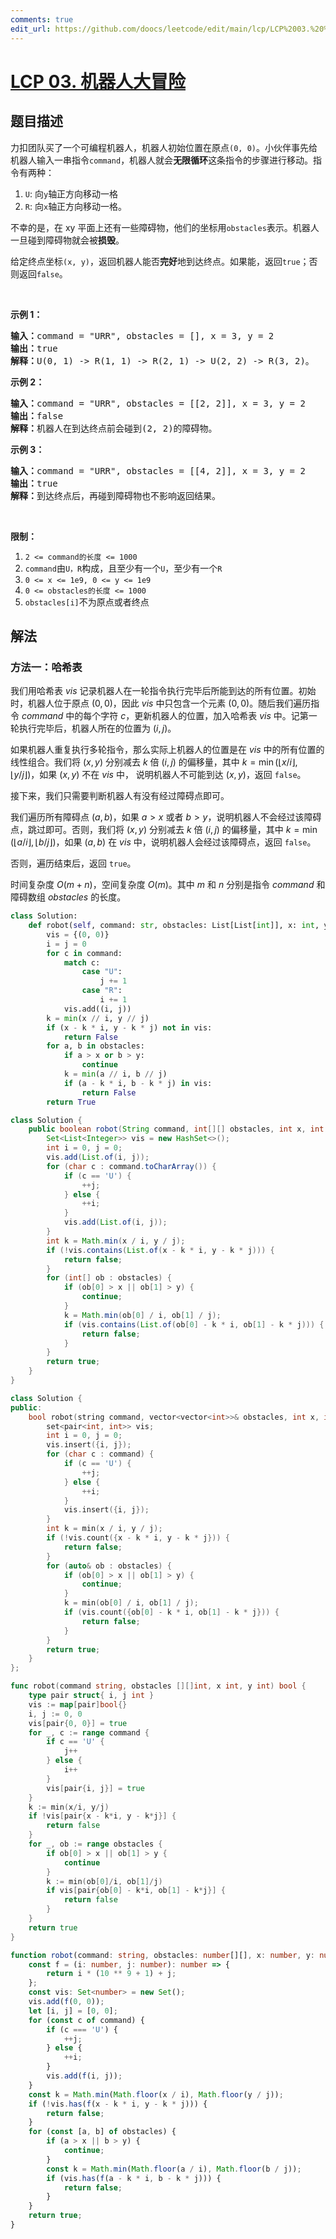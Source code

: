 ```yaml
---
comments: true
edit_url: https://github.com/doocs/leetcode/edit/main/lcp/LCP%2003.%20%E6%9C%BA%E5%99%A8%E4%BA%BA%E5%A4%A7%E5%86%92%E9%99%A9/README.md
---
```


<!-- problem:start -->

# [LCP 03. 机器人大冒险](https://leetcode.cn/problems/programmable-robot)

## 题目描述

<!-- description:start -->

<p>力扣团队买了一个可编程机器人，机器人初始位置在原点<code>(0, 0)</code>。小伙伴事先给机器人输入一串指令<code>command</code>，机器人就会<strong>无限循环</strong>这条指令的步骤进行移动。指令有两种：</p>

<ol>
	<li><code>U</code>: 向<code>y</code>轴正方向移动一格</li>
	<li><code>R</code>: 向<code>x</code>轴正方向移动一格。</li>
</ol>

<p>不幸的是，在 xy 平面上还有一些障碍物，他们的坐标用<code>obstacles</code>表示。机器人一旦碰到障碍物就会被<strong>损毁</strong>。</p>

<p>给定终点坐标<code>(x, y)</code>，返回机器人能否<strong>完好</strong>地到达终点。如果能，返回<code>true</code>；否则返回<code>false</code>。</p>

<p>&nbsp;</p>

<p><strong>示例 1：</strong></p>

<pre><strong>输入：</strong>command = &quot;URR&quot;, obstacles = [], x = 3, y = 2
<strong>输出：</strong>true
<strong>解释：</strong>U(0, 1) -&gt; R(1, 1) -&gt; R(2, 1) -&gt; U(2, 2) -&gt; R(3, 2)。</pre>

<p><strong>示例 2：</strong></p>

<pre><strong>输入：</strong>command = &quot;URR&quot;, obstacles = [[2, 2]], x = 3, y = 2
<strong>输出：</strong>false
<strong>解释：</strong>机器人在到达终点前会碰到(2, 2)的障碍物。</pre>

<p><strong>示例 3：</strong></p>

<pre><strong>输入：</strong>command = &quot;URR&quot;, obstacles = [[4, 2]], x = 3, y = 2
<strong>输出：</strong>true
<strong>解释：</strong>到达终点后，再碰到障碍物也不影响返回结果。</pre>

<p>&nbsp;</p>

<p><strong>限制：</strong></p>

<ol>
	<li><code>2 &lt;= command的长度 &lt;= 1000</code></li>
	<li><code>command</code>由<code>U，R</code>构成，且至少有一个<code>U</code>，至少有一个<code>R</code></li>
	<li><code>0 &lt;= x &lt;= 1e9, 0 &lt;= y &lt;= 1e9</code></li>
	<li><code>0 &lt;= obstacles的长度 &lt;= 1000</code></li>
	<li><code>obstacles[i]</code>不为原点或者终点</li>
</ol>

<!-- description:end -->

## 解法

<!-- solution:start -->

### 方法一：哈希表

我们用哈希表 $vis$ 记录机器人在一轮指令执行完毕后所能到达的所有位置。初始时，机器人位于原点 $(0, 0)$，因此 $vis$ 中只包含一个元素 $(0, 0)$。随后我们遍历指令 $command$ 中的每个字符 $c$，更新机器人的位置，加入哈希表 $vis$ 中。记第一轮执行完毕后，机器人所在的位置为 $(i, j)$。

如果机器人重复执行多轮指令，那么实际上机器人的位置是在 $vis$ 中的所有位置的线性组合。我们将 $(x, y)$ 分别减去 $k$ 倍 $(i, j)$ 的偏移量，其中 $k = \min(\lfloor x / i \rfloor, \lfloor y / j \rfloor)$，如果 $(x, y)$ 不在 $vis$ 中， 说明机器人不可能到达 $(x, y)$，返回 `false`。

接下来，我们只需要判断机器人有没有经过障碍点即可。

我们遍历所有障碍点 $(a, b)$，如果 $a \gt x$ 或者 $b \gt y$，说明机器人不会经过该障碍点，跳过即可。否则，我们将 $(x, y)$ 分别减去 $k$ 倍 $(i, j)$ 的偏移量，其中 $k = \min(\lfloor a / i \rfloor, \lfloor b / j \rfloor)$，如果 $(a, b)$ 在 $vis$ 中，说明机器人会经过该障碍点，返回 `false`。

否则，遍历结束后，返回 `true`。

时间复杂度 $O(m + n)$，空间复杂度 $O(m)$。其中 $m$ 和 $n$ 分别是指令 $command$ 和障碍数组 $obstacles$ 的长度。

<!-- tabs:start -->

```python
class Solution:
    def robot(self, command: str, obstacles: List[List[int]], x: int, y: int) -> bool:
        vis = {(0, 0)}
        i = j = 0
        for c in command:
            match c:
                case "U":
                    j += 1
                case "R":
                    i += 1
            vis.add((i, j))
        k = min(x // i, y // j)
        if (x - k * i, y - k * j) not in vis:
            return False
        for a, b in obstacles:
            if a > x or b > y:
                continue
            k = min(a // i, b // j)
            if (a - k * i, b - k * j) in vis:
                return False
        return True
```

```java
class Solution {
    public boolean robot(String command, int[][] obstacles, int x, int y) {
        Set<List<Integer>> vis = new HashSet<>();
        int i = 0, j = 0;
        vis.add(List.of(i, j));
        for (char c : command.toCharArray()) {
            if (c == 'U') {
                ++j;
            } else {
                ++i;
            }
            vis.add(List.of(i, j));
        }
        int k = Math.min(x / i, y / j);
        if (!vis.contains(List.of(x - k * i, y - k * j))) {
            return false;
        }
        for (int[] ob : obstacles) {
            if (ob[0] > x || ob[1] > y) {
                continue;
            }
            k = Math.min(ob[0] / i, ob[1] / j);
            if (vis.contains(List.of(ob[0] - k * i, ob[1] - k * j))) {
                return false;
            }
        }
        return true;
    }
}
```

```cpp
class Solution {
public:
    bool robot(string command, vector<vector<int>>& obstacles, int x, int y) {
        set<pair<int, int>> vis;
        int i = 0, j = 0;
        vis.insert({i, j});
        for (char c : command) {
            if (c == 'U') {
                ++j;
            } else {
                ++i;
            }
            vis.insert({i, j});
        }
        int k = min(x / i, y / j);
        if (!vis.count({x - k * i, y - k * j})) {
            return false;
        }
        for (auto& ob : obstacles) {
            if (ob[0] > x || ob[1] > y) {
                continue;
            }
            k = min(ob[0] / i, ob[1] / j);
            if (vis.count({ob[0] - k * i, ob[1] - k * j})) {
                return false;
            }
        }
        return true;
    }
};
```

```go
func robot(command string, obstacles [][]int, x int, y int) bool {
	type pair struct{ i, j int }
	vis := map[pair]bool{}
	i, j := 0, 0
	vis[pair{0, 0}] = true
	for _, c := range command {
		if c == 'U' {
			j++
		} else {
			i++
		}
		vis[pair{i, j}] = true
	}
	k := min(x/i, y/j)
	if !vis[pair{x - k*i, y - k*j}] {
		return false
	}
	for _, ob := range obstacles {
		if ob[0] > x || ob[1] > y {
			continue
		}
		k := min(ob[0]/i, ob[1]/j)
		if vis[pair{ob[0] - k*i, ob[1] - k*j}] {
			return false
		}
	}
	return true
}
```

```ts
function robot(command: string, obstacles: number[][], x: number, y: number): boolean {
    const f = (i: number, j: number): number => {
        return i * (10 ** 9 + 1) + j;
    };
    const vis: Set<number> = new Set();
    vis.add(f(0, 0));
    let [i, j] = [0, 0];
    for (const c of command) {
        if (c === 'U') {
            ++j;
        } else {
            ++i;
        }
        vis.add(f(i, j));
    }
    const k = Math.min(Math.floor(x / i), Math.floor(y / j));
    if (!vis.has(f(x - k * i, y - k * j))) {
        return false;
    }
    for (const [a, b] of obstacles) {
        if (a > x || b > y) {
            continue;
        }
        const k = Math.min(Math.floor(a / i), Math.floor(b / j));
        if (vis.has(f(a - k * i, b - k * j))) {
            return false;
        }
    }
    return true;
}
```

<!-- tabs:end -->

<!-- solution:end -->

<!-- problem:end -->
